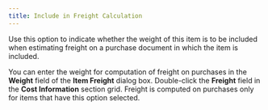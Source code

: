 ```yaml
---
title: Include in Freight Calculation
---
```



Use this option to indicate whether the weight of this item is to be  included when estimating freight on a purchase document in which the item  is included.


You can enter the weight for computation of freight on purchases in  the **Weight** field of the **Item Freight** dialog box. Double-click  the **Freight** field in the **Cost Information** section grid. Freight  is computed on purchases only for items that have this option selected.
